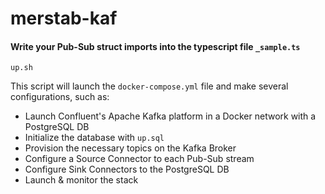 # merstab-kaf
#### Write your Pub-Sub struct imports into the typescript file `_sample.ts`
```shell
up.sh
```

This script will launch the `docker-compose.yml` file and make several configurations, such as:
- Launch Confluent's Apache Kafka platform in a Docker network with a PostgreSQL DB
- Initialize the database with `up.sql`
- Provision the necessary topics on the Kafka Broker
- Configure a Source Connector to each Pub-Sub stream
- Configure Sink Connectors to the PostgreSQL DB
- Launch & monitor the stack
